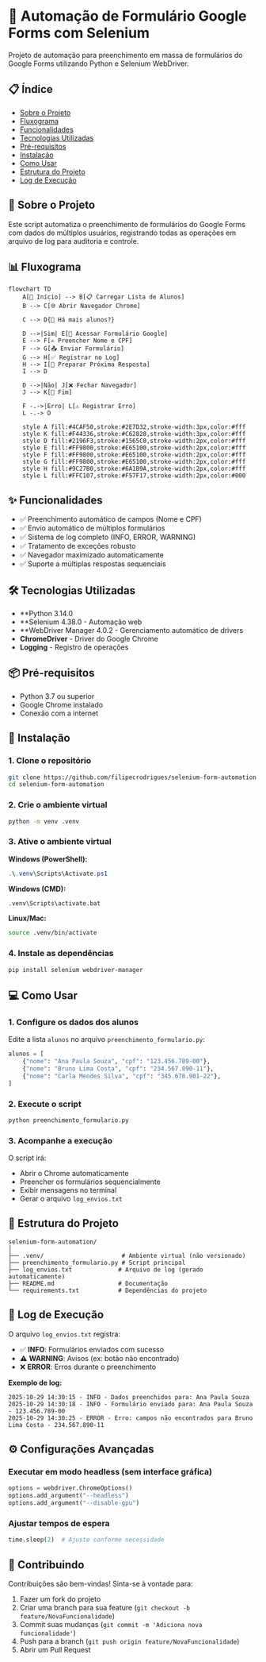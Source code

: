 # 🤖 Automação de Formulário Google Forms com Selenium

Projeto de automação para preenchimento em massa de formulários do Google Forms utilizando Python e Selenium WebDriver.

## 📋 Índice

- [Sobre o Projeto](#sobre-o-projeto)
- [Fluxograma](#fluxograma)
- [Funcionalidades](#funcionalidades)
- [Tecnologias Utilizadas](#tecnologias-utilizadas)
- [Pré-requisitos](#pré-requisitos)
- [Instalação](#instalação)
- [Como Usar](#como-usar)
- [Estrutura do Projeto](#estrutura-do-projeto)
- [Log de Execução](#log-de-execução)

## 🎯 Sobre o Projeto

Este script automatiza o preenchimento de formulários do Google Forms com dados de múltiplos usuários, registrando todas as operações em arquivo de log para auditoria e controle.

## 📊 Fluxograma

```mermaid
flowchart TD
    A[🚀 Início] --> B[📋 Carregar Lista de Alunos]
    B --> C[🌐 Abrir Navegador Chrome]
    
    C --> D{📝 Há mais alunos?}
    
    D -->|Sim| E[🔗 Acessar Formulário Google]
    E --> F[✍️ Preencher Nome e CPF]
    F --> G[📤 Enviar Formulário]
    G --> H[✅ Registrar no Log]
    H --> I[🔄 Preparar Próxima Resposta]
    I --> D
    
    D -->|Não| J[❌ Fechar Navegador]
    J --> K[🏁 Fim]
    
    F -.->|Erro| L[⚠️ Registrar Erro]
    L -.-> D
    
    style A fill:#4CAF50,stroke:#2E7D32,stroke-width:3px,color:#fff
    style K fill:#F44336,stroke:#C62828,stroke-width:3px,color:#fff
    style D fill:#2196F3,stroke:#1565C0,stroke-width:2px,color:#fff
    style E fill:#FF9800,stroke:#E65100,stroke-width:2px,color:#fff
    style F fill:#FF9800,stroke:#E65100,stroke-width:2px,color:#fff
    style G fill:#FF9800,stroke:#E65100,stroke-width:2px,color:#fff
    style H fill:#9C27B0,stroke:#6A1B9A,stroke-width:2px,color:#fff
    style L fill:#FFC107,stroke:#F57F17,stroke-width:2px,color:#000
```

## ✨ Funcionalidades

- ✅ Preenchimento automático de campos (Nome e CPF)
- ✅ Envio automático de múltiplos formulários
- ✅ Sistema de log completo (INFO, ERROR, WARNING)
- ✅ Tratamento de exceções robusto
- ✅ Navegador maximizado automaticamente
- ✅ Suporte a múltiplas respostas sequenciais

## 🛠 Tecnologias Utilizadas

- **Python 3.14.0
- **Selenium 4.38.0 - Automação web
- **WebDriver Manager 4.0.2 - Gerenciamento automático de drivers
- **ChromeDriver** - Driver do Google Chrome
- **Logging** - Registro de operações

## 📦 Pré-requisitos

- Python 3.7 ou superior
- Google Chrome instalado
- Conexão com a internet

## 🚀 Instalação

### 1. Clone o repositório

```bash
git clone https://github.com/filipecrodrigues/selenium-form-automation.git
cd selenium-form-automation
```

### 2. Crie o ambiente virtual

```bash
python -m venv .venv
```

### 3. Ative o ambiente virtual

**Windows (PowerShell):**
```powershell
.\.venv\Scripts\Activate.ps1
```

**Windows (CMD):**
```cmd
.venv\Scripts\activate.bat
```

**Linux/Mac:**
```bash
source .venv/bin/activate
```

### 4. Instale as dependências

```bash
pip install selenium webdriver-manager
```

## 💻 Como Usar

### 1. Configure os dados dos alunos

Edite a lista `alunos` no arquivo `preenchimento_formulario.py`:

```python
alunos = [
    {"nome": "Ana Paula Souza", "cpf": "123.456.789-00"},
    {"nome": "Bruno Lima Costa", "cpf": "234.567.890-11"},
    {"nome": "Carla Mendes Silva", "cpf": "345.678.901-22"},
]
```

### 2. Execute o script

```bash
python preenchimento_formulario.py
```

### 3. Acompanhe a execução

O script irá:
- Abrir o Chrome automaticamente
- Preencher os formulários sequencialmente
- Exibir mensagens no terminal
- Gerar o arquivo `log_envios.txt`

## 📁 Estrutura do Projeto

```
selenium-form-automation/
│
├── .venv/                      # Ambiente virtual (não versionado)
├── preenchimento_formulario.py # Script principal
├── log_envios.txt             # Arquivo de log (gerado automaticamente)
├── README.md                  # Documentação
└── requirements.txt           # Dependências do projeto
```

## 📄 Log de Execução

O arquivo `log_envios.txt` registra:

- ✅ **INFO**: Formulários enviados com sucesso
- ⚠️ **WARNING**: Avisos (ex: botão não encontrado)
- ❌ **ERROR**: Erros durante o preenchimento

**Exemplo de log:**

```
2025-10-29 14:30:15 - INFO - Dados preenchidos para: Ana Paula Souza
2025-10-29 14:30:18 - INFO - Formulário enviado para: Ana Paula Souza - 123.456.789-00
2025-10-29 14:30:25 - ERROR - Erro: campos não encontrados para Bruno Lima Costa - 234.567.890-11
```

## ⚙️ Configurações Avançadas

### Executar em modo headless (sem interface gráfica)

```python
options = webdriver.ChromeOptions()
options.add_argument("--headless")
options.add_argument("--disable-gpu")
```

### Ajustar tempos de espera

```python
time.sleep(2)  # Ajuste conforme necessidade
```

## 🤝 Contribuindo

Contribuições são bem-vindas! Sinta-se à vontade para:

1. Fazer um fork do projeto
2. Criar uma branch para sua feature (`git checkout -b feature/NovaFuncionalidade`)
3. Commit suas mudanças (`git commit -m 'Adiciona nova funcionalidade'`)
4. Push para a branch (`git push origin feature/NovaFuncionalidade`)
5. Abrir um Pull Request
